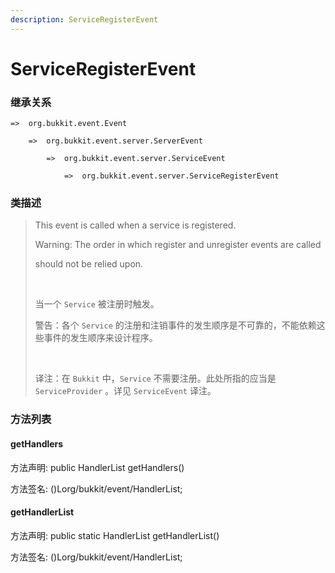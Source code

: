 ```yaml
---
description: ServiceRegisterEvent
---
```


# ServiceRegisterEvent

### 继承关系

    =>  org.bukkit.event.Event

        =>  org.bukkit.event.server.ServerEvent

            =>  org.bukkit.event.server.ServiceEvent

                =>  org.bukkit.event.server.ServiceRegisterEvent

### 类描述

> This event is called when a service is registered.
> 
> Warning: The order in which register and unregister events are called
> 
> should not be relied upon.
> 
> <br>
> 
> 当一个 `Service` 被注册时触发。
> 
> 警告：各个 `Service` 的注册和注销事件的发生顺序是不可靠的，不能依赖这些事件的发生顺序来设计程序。
> 
> <br>
> 
> 译注：在 `Bukkit` 中，`Service` 不需要注册。此处所指的应当是 `ServiceProvider` 。详见 `ServiceEvent` 译注。

### 方法列表

#### getHandlers

方法声明: public HandlerList getHandlers()

方法签名: ()Lorg/bukkit/event/HandlerList;

#### getHandlerList

方法声明: public static HandlerList getHandlerList()

方法签名: ()Lorg/bukkit/event/HandlerList;